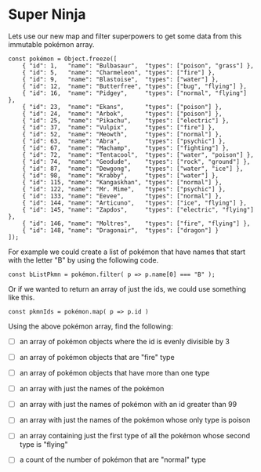 # Super Ninja
Lets use our new map and filter superpowers to get some data from this immutable pokémon array.

    const pokémon = Object.freeze([
        { "id": 1,   "name": "Bulbasaur",  "types": ["poison", "grass"] },
        { "id": 5,   "name": "Charmeleon", "types": ["fire"] },
        { "id": 9,   "name": "Blastoise",  "types": ["water"] },
        { "id": 12,  "name": "Butterfree", "types": ["bug", "flying"] },
        { "id": 16,  "name": "Pidgey",     "types": ["normal", "flying"] },
        { "id": 23,  "name": "Ekans",      "types": ["poison"] },
        { "id": 24,  "name": "Arbok",      "types": ["poison"] },
        { "id": 25,  "name": "Pikachu",    "types": ["electric"] },
        { "id": 37,  "name": "Vulpix",     "types": ["fire"] },
        { "id": 52,  "name": "Meowth",     "types": ["normal"] },
        { "id": 63,  "name": "Abra",       "types": ["psychic"] },
        { "id": 67,  "name": "Machamp",    "types": ["fighting"] },
        { "id": 72,  "name": "Tentacool",  "types": ["water", "poison"] },
        { "id": 74,  "name": "Geodude",    "types": ["rock", "ground"] },
        { "id": 87,  "name": "Dewgong",    "types": ["water", "ice"] },
        { "id": 98,  "name": "Krabby",     "types": ["water"] },
        { "id": 115, "name": "Kangaskhan", "types": ["normal"] },
        { "id": 122, "name": "Mr. Mime",   "types": ["psychic"] },
        { "id": 133, "name": "Eevee",      "types": ["normal"] },
        { "id": 144, "name": "Articuno",   "types": ["ice", "flying"] },
        { "id": 145, "name": "Zapdos",     "types": ["electric", "flying"] },
        { "id": 146, "name": "Moltres",    "types": ["fire", "flying"] },
        { "id": 148, "name": "Dragonair",  "types": ["dragon"] }
    ]);

For example we could create a list of pokémon that have names that start with the letter "B" by using the following code.
    
    const bListPkmn = pokémon.filter( p => p.name[0] === "B" );

Or if we wanted to return an array of just the ids, we could use something like this.
      
    const pkmnIds = pokémon.map( p => p.id )

  Using the above pokémon array, find the following:

- [ ] an array of pokémon objects where the id is evenly divisible by 3

- [ ] an array of pokémon objects that are "fire" type

- [ ] an array of pokémon objects that have more than one type

- [ ] an array with just the names of the pokémon

- [ ] an array with just the names of pokémon with an id greater than 99

- [ ] an array with just the names of the pokémon whose only type is poison

- [ ] an array containing just the first type of all the pokémon whose second type is "flying"

- [ ] a count of the number of pokémon that are "normal" type